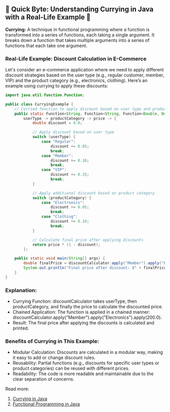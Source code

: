 ## 🔹 Quick Byte: Understanding Currying in Java with a Real-Life Example 🔹

**Currying:** A technique in functional programming where a function is transformed into a series of functions, each taking a single argument. It breaks down a function that takes multiple arguments into a series of functions that each take one argument.

### Real-Life Example: Discount Calculation in E-Commerce
Let's consider an e-commerce application where we need to apply different discount strategies based on the user type (e.g., regular customer, member, VIP) and the product category (e.g., electronics, clothing).
Here’s an example using currying to apply these discounts:

```java
import java.util.function.Function;

public class CurryingExample {
    // Curried function to apply discount based on user type and product category
    public static Function<String, Function<String, Function<Double, Double>>> discountCalculator =
        userType -> productCategory -> price -> {
            double discount = 0.0;

            // Apply discount based on user type
            switch (userType) {
                case "Regular":
                    discount += 0.05;
                    break;
                case "Member":
                    discount += 0.10;
                    break;
                case "VIP":
                    discount += 0.15;
                    break;
            }

            // Apply additional discount based on product category
            switch (productCategory) {
                case "Electronics":
                    discount += 0.05;
                    break;
                case "Clothing":
                    discount += 0.10;
                    break;
            }

            // Calculate final price after applying discounts
            return price * (1 - discount);
        };

    public static void main(String[] args) {
        double finalPrice = discountCalculator.apply("Member").apply("Electronics").apply(200.0);
        System.out.println("Final price after discount: $" + finalPrice); // Outputs: Final price after discount: $170.0
    }
}
```


### Explanation:
* Currying Function: discountCalculator takes userType, then productCategory, and finally the price to calculate the discounted price.
* Chained Application: The function is applied in a chained manner: discountCalculator.apply("Member").apply("Electronics").apply(200.0).
* Result: The final price after applying the discounts is calculated and printed.

### Benefits of Currying in This Example:
* Modular Calculation: Discounts are calculated in a modular way, making it easy to add or change discount rules.
* Reusability: Partial functions (e.g., discounts for specific user types or product categories) can be reused with different prices.
* Readability: The code is more readable and maintainable due to the clear separation of concerns.


Read more:
1. [Currying in Java](https://www.baeldung.com/java-currying)
2. [Functional Programming in Java](https://www.baeldung.com/java-functional-programming)
